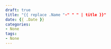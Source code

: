 ```yaml
---
draft: true
title: "{{ replace .Name "-" " " | title }}"
date: {{ .Date }}
categories:
- None
tags:
- None
---
```


